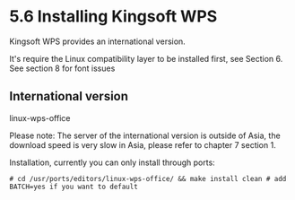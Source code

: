 # 5.6 Installing Kingsoft WPS

Kingsoft WPS provides an international version. 

It's require the Linux compatibility layer to be installed first, see Section 6. See section 8 for font issues

##  International version

linux-wps-office

Please note: The server of the international version is outside of Asia, the download speed is very slow in Asia, please refer to chapter 7 section 1.

Installation, currently you can only install through ports:

```
# cd /usr/ports/editors/linux-wps-office/ && make install clean # add BATCH=yes if you want to default
```
